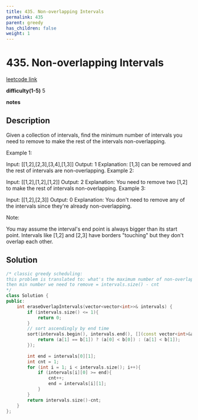 ```yaml
---
title: 435. Non-overlapping Intervals
permalink: 435
parent: greedy
has_children: false
weight: 1
---
```

# 435. Non-overlapping Intervals
[leetcode link](https://leetcode.com/problems/non-overlapping-intervals/)

**difficulty(1-5)** 
5

**notes**   


## Description
Given a collection of intervals, find the minimum number of intervals you need to remove to make the rest of the intervals non-overlapping.

 

Example 1:

Input: [[1,2],[2,3],[3,4],[1,3]]
Output: 1
Explanation: [1,3] can be removed and the rest of intervals are non-overlapping.
Example 2:

Input: [[1,2],[1,2],[1,2]]
Output: 2
Explanation: You need to remove two [1,2] to make the rest of intervals non-overlapping.
Example 3:

Input: [[1,2],[2,3]]
Output: 0
Explanation: You don't need to remove any of the intervals since they're already non-overlapping.
 

Note:

You may assume the interval's end point is always bigger than its start point.
Intervals like [1,2] and [2,3] have borders "touching" but they don't overlap each other.

## Solution
```c++
/* classic greedy scheduling:
this problem is translated to: what's the maximum number of non-overlapping intervals?
then min number we need to remove = intervals.size() - cnt
*/
class Solution {
public:
    int eraseOverlapIntervals(vector<vector<int>>& intervals) {
        if (intervals.size() <= 1){
            return 0;
        }
        // sort ascendingly by end time
        sort(intervals.begin(), intervals.end(), [](const vector<int>&a, const vector<int>&b){
            return (a[1] == b[1]) ? (a[0] < b[0]) : (a[1] < b[1]);
        });
        
        int end = intervals[0][1];
        int cnt = 1;
        for (int i = 1; i < intervals.size(); i++){
            if (intervals[i][0] >= end){
                cnt++;
                end = intervals[i][1];
            }
        }
        return intervals.size()-cnt;            
    }
};
```

